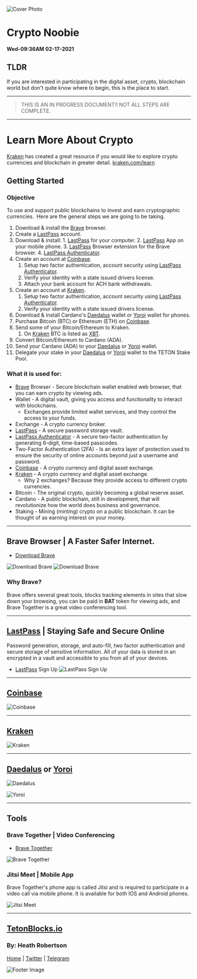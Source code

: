 ![Cover Photo](../../assets/images/tetonblocks_blog_tetonblocks-post-cover.jpg)

# Crypto Noobie
**Wed-09:36AM 02-17-2021**

## TLDR


If you are interested in participating in the digital asset, crypto, blockchain world but don't quite know where to begin, this is the place to start.


---
> THIS IS AN IN PROGRESS DOCUMENT!! NOT ALL STEPS ARE COMPLETE.
---


# Learn More About Crypto

[Kraken] has created a great resource if you would like to explore crypto
currencies and blockchain in greater detail.
[kraken.com/learn](https://www.kraken.com/learn)
## Getting Started
### Objective
To use and support public blockchains to invest and earn cryptographic currencies.  Here are the general steps we are going to be taking.
1. Download & install the [Brave] browser.
2. Create a [LastPass] account.
  1. Download & install:
    1. [LastPass] for your computer.
    2. [LastPass] App on your mobile phone.
    3. [LastPass] Browser extension for the Brave browser.
    4. [LastPass Authenticator].
4. Create an account at [Coinbase].
    1. Setup two factor authentication, account security using [LastPass Authenticator].
    2. Verify your identity with a state issued drivers license.
    3. Attach your bank account for ACH bank withdrawals.
5. Create an account at [Kraken].
    1. Setup two factor authentication, account security using [LastPass Authenticator].
    2. Verify your identity with a state issued drivers license.
6. Download & install Cardano's [Daedalus] wallet or [Yoroi] wallet for phones. 
7. Purchase Bitcoin (BTC) or Ethereum (ETH) on [Coinbase].
8. Send some of your Bitcoin/Ethereum to Kraken.
    1. On [Kraken] BTC is listed as [XBT].
9. Convert Bitcoin/Ethereum to Cardano (ADA).
10. Send your Cardano (ADA) to your [Daedalus] or [Yoroi] wallet.
11. Delegate your stake in your [Daedalus] or [Yoroi] wallet to the TETON Stake
    Pool.


### What it is used for:
- [Brave] Browser - Secure blockchain wallet enabled web browser, that you can earn crypto by viewing ads.
- Wallet - A digital vault, giving you access and functionality to interact with blockchains.
    - Exchanges provide limited wallet services, and they control the access to your funds.
- Exchange - A crypto currency broker.
- [LastPass] - A secure password storage vault.
- [LastPass Authenticator] - A secure two-factor authentication by generating 6-digit, time-based passcodes.
- Two-Factor Authentication (2FA) - Is an extra layer of protection used to ensure the security of online accounts beyond just a username and password.
- [Coinbase] - A crypto currency and digital asset exchange.
- [Kraken] - A crypto currency and digital asset exchange.
    - Why 2 exchanges?  Because they provide access to different crypto currencies.
- Bitcoin - The original crypto, quickly becoming a global reserve asset.
- Cardano - A public blockchain, still in development, that will revolutionize how the world does business and governance.
- Staking - Mining (minting) crypto on a public blockchain. It can be thought of as earning interest on your money.
---

## Brave Browser | A Faster Safer Internet.

- [Download Brave](https://try.bravesoftware.com/quk420/)

![Download Brave](./images/01.png)
![Download Brave](./images/01.png)

### Why Brave?
Brave offers several great tools, blocks tracking elements in sites that slow down your browsing, you can be paid in **BAT** token for viewing ads, and Brave Together is a great video conferencing tool.


---

## [LastPass] | Staying Safe and Secure Online 
Password generation, storage, and auto-fill, two factor authentication and secure storage of sensitive information. All of your data is stored in an encrypted in a vault and accessible to you from all of your devices.

- [LastPass] Sign Up
![LastPass Sign Up](./images/02.png)


---

## [Coinbase]
![Coinbase](./images/04.png)

---

## [Kraken]
![Kraken](./images/05.png)

---
## [Daedalus] or [Yoroi]

![Daedalus](./images/06.png)

![Yoroi](./images/07.png)

---
## Tools

### Brave Together | Video Conferencing

- [Brave Together](https://together.brave.com/)

![Brave Together](./images/01a.png)

### Jitsi Meet | Mobile App
Brave Together's phone app is called Jitsi and is required to participate in a video call via mobile phone. It is available for both IOS and Android phones.

![Jitsi Meet](./images/01b.jpg)


[Brave]: https://try.bravesoftware.com/quk420/
[LastPass]: https://lastpass.com/misc_download2.php 
[LastPass Authenticator]: https://lastpass.com/auth/
[Coinbase]: https://www.coinbase.com/join/robert_nin
[Kraken]: https://r.kraken.com/QRqMz
[XBT]: https://support.kraken.com/hc/en-us/articles/360001206766-Bitcoin-currency-code-XBT-vs-BTC#:~:text=%22XBT%22%20is%20a%20new%20abbreviation,legitimacy%20as%20an%20international%20currency.&text=The%20standard%20dictates%20that%20if,%E2%80%9D%2C%20hence%20%22XBT%22.
[Daedalus]: https://daedaluswallet.io/en/download/
[Yoroi]: https://yoroi-wallet.com/#/
[Jitsi Meet]: ./images/01b.jpg




---
## [TetonBlocks.io](https://tetonblocks.io)
### By: Heath Robertson


[Home](../../index.md) | [Twitter](https://twitter.com/TetonBlocks) | [Telegram](https://t.me/TetonPool)

![Footer Image](../../assets/images/tetonblocks_logo_banner.png)
